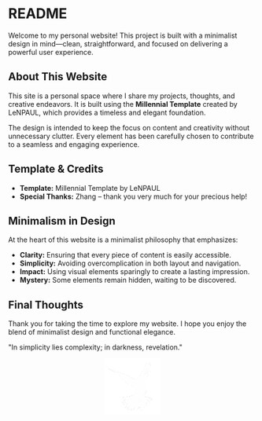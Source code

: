 # README

Welcome to my personal website! This project is built with a minimalist design in mind—clean, straightforward, and focused on delivering a powerful user experience.

## About This Website

This site is a personal space where I share my projects, thoughts, and creative endeavors. It is built using the **Millennial Template** created by LeNPAUL, which provides a timeless and elegant foundation.

The design is intended to keep the focus on content and creativity without unnecessary clutter. Every element has been carefully chosen to contribute to a seamless and engaging experience.

## Template & Credits

- **Template:** Millennial Template by LeNPAUL
- **Special Thanks:** Zhang – thank you very much for your precious help!

## Minimalism in Design

At the heart of this website is a minimalist philosophy that emphasizes:
- **Clarity:** Ensuring that every piece of content is easily accessible.
- **Simplicity:** Avoiding overcomplication in both layout and navigation.
- **Impact:** Using visual elements sparingly to create a lasting impression.
- **Mystery:** Some elements remain hidden, waiting to be discovered.

## Final Thoughts

Thank you for taking the time to explore my website. I hope you enjoy the blend of minimalist design and functional elegance. 

"In simplicity lies complexity; in darkness, revelation."

<p align="center">
  <img src="/assets/img/logo_white-2.png" alt="White Logo">
</p>
